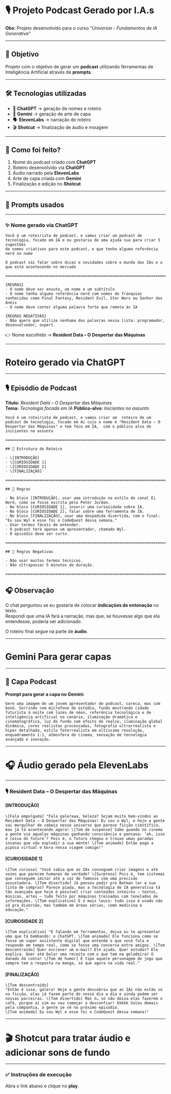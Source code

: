 # 🎙️ Projeto Podcast Gerado por I.A.s

**Obs:** Projeto desenvolvido para o curso *"Universia - Fundamentos de IA Generativa"*

---

## 🎯 Objetivo

Projeto com o objetivo de gerar um **podcast** utilizando ferramentas de Inteligência Artificial através de **prompts**.

---

## 🛠️ Tecnologias utilizadas

* 🤖 **ChatGPT** → geração de nomes e roteiro
* 🎨 **Gemini** → geração de arte de capa
* 🗣️ **ElevenLabs** → narração do roteiro
* 🎬 **Shotcut** → finalização de áudio e mixagem

---

## 📌 Como foi feito?

1. Nome do podcast criado com **ChatGPT**
2. Roteiro desenvolvido via **ChatGPT**
3. Áudio narrado pela **ElevenLabs**
4. Arte de capa criada com **Gemini**
5. Finalização e edição no **Shotcut**

---

## 🧾 Prompts usados

---

### ✨ Nome gerado via ChatGPT

```text
Você é um roteirista de podcast, e vamos criar um podcast de tecnologia, focado em IA e eu gostaria de uma ajuda sua para criar 5 sugestões
de nomes criativos para este podcast, e que tenha alguma referência nerd no nome

O podcast vai falar sobre dicas e novidades sobre o mundo das IAs e o que está acontecendo no mercado

======================================================================================================

{REGRAS}
- O nome deve ser enxuto, um nome e um subtítulo
- O nome tenha alguma referência nerd com nomes de franquias conhecidas como Final Fantasy, Resident Evil, Star Wars ou Senhor dos Anéis
- O nome deve conter alguma palavra forte que remeta às IA

{REGRAS NEGATIVAS}
- Não quero que utilize nenhuma das palavras nessa lista: programador, desenvolvedor, expert.
```

👉 Nome escolhido → **Resident Data – O Despertar das Máquinas**

---

# Roteiro gerado via ChatGPT
---

## 🎙️ Episódio de Podcast  
**Título:** *Resident Data – O Despertar das Máquinas*  
**Tema:** *Tecnologia focada em IA* 
**Público-alvo:** *Iniciantes no assunto*

```text
Você é um roteirista de podcast, e vamos criar um  roteiro de um podcast de tecnologia, focado em Ai cujo o nome é "Resident Data – O Despertar das Máquinas" e tem foco em IA,  com o público alvo de iniciantes no assunto

======================================================================================================

## 📑 Estrutura do Roteiro

- \[INTRODUÇÃO]  
- \[CURIOSIDADE 1]  
- \[CURIOSIDADE 2]  
- \[FINALIZAÇÃO]  

======================================================================================================

## 📌 Regras

- No bloco [INTRODUÇÃO], usar uma introdução no estilo do canal Ei Nerd, como se fosse escrita pelo Peter Jordan.  
- No bloco [CURIOSIDADE 1], inserir uma curiosidade sobre IA.  
- No bloco [CURIOSIDADE 2], falar sobre uma ferramenta de IA.  
- No bloco [FINALIZAÇÃO], usar uma despedida divertida, com o final: "Eu sou Wyl e esse foi o CodeQuest dessa semana." 
- Usar termos fáceis de entender.  
- O podcast terá apenas um apresentador, chamado Wyl.  
- O episódio deve ser curto.  

======================================================================================================

## 🚫 Regras Negativas

- Não usar muitos termos técnicos.  
- Não ultrapassar 5 minutos de duração.  

======================================================================================================
```

## 🎧 Observação

O chat perguntou se eu gostaria de colocar **indicações de entonação** no texto.  
Respondi que uma IA fará a narração, mas que, se houvesse algo que ela entendesse, poderia ser adicionado.  

O roteiro final segue na parte de **áudio**. 

---

# Gemini Para gerar capas
---

## 🎨 Capa Podcast  

**Prompt para gerar a capa no Gemini:**

```text
Gere uma imagem de um jovem apresentador de podcast, careca, mas com boné. Sorrindo com microfone de estúdio, fundo mostrando cidade futurista à noite com luzes de néon, referência tecnológica e de inteligência artificial no cenário, iluminação dramática e cinematográfica, luz de fundo com efeito de realce, iluminação global dinâmica, cores realistas processadas, fotografia ultrarrealista e hiper detalhada, estilo fotorrealista em altíssima resolução, enquadramento 1:1, atmosfera de cinema, sensação de tecnologia avançada e inovação.  
```
---

# 🎧 Áudio gerado pela ElevenLabs
---

### 🎙️ Resident Data – O Despertar das Máquinas  

#### \[INTRODUÇÃO] 
```text
\[Fala empolgada] "Fala galeraaa, beleza? Sejam muito bem-vindos ao Resident Data – O Despertar das Máquinas! Eu sou o Wyl, e hoje a gente vai mergulhar de cabeça nesse universo que parece ficção científica, mas já tá acontecendo agora! \[Tom de suspense] Sabe quando no cinema a gente via aquelas máquinas ganhando consciência e pensava: ‘ah, isso é coisa do futuro’? Pois é, o futuro chegou e trouxe umas paradas insanas que vão explodir a sua mente! \[Tom animado] Então pega a pipoca virtual e bora nessa viagem comigo!"
```

#### \[CURIOSIDADE 1] 
```text
\[Tom curioso] "Você sabia que as IAs conseguem criar imagens e até vozes que parecem humanas de verdade? \[Surpreso] Pois é, tem sistemas que conseguem imitar até a voz de famosos com uma precisão assustadora. \[Tom divertido] Já pensou pedir pro Batman ler a sua lista de compras? Parece piada, mas a tecnologia de IA generativa tá tão avançada que hoje é possível criar conteúdos inteiros — textos, músicas, artes — tudo feito por máquinas treinadas com toneladas de informações. \[Tom explicativo] E o mais louco: tudo isso é usado não só pra diversão, mas também em áreas sérias, como medicina e educação."
```

#### \[CURIOSIDADE 2] 
```text
\[Tom explicativo] "E falando em ferramentas, deixa eu te apresentar uma que tá bombando: o ChatGPT. \[Tom animado] Ele funciona como se fosse um super assistente digital que entende o que você fala e responde em tempo real, como se fosse uma conversa entre amigos. \[Tom descontraído] Quer escrever um e-mail? Ele ajuda. Quer estudar? Ele explica. Quer até bolar uma receita com o que tem na geladeira? O danado dá conta! \[Tom de humor] É tipo aquele personagem do jogo que sempre tem a resposta na manga, só que agora na vida real."
```

#### \[FINALIZAÇÃO]
```text
\[Tom descontraído]
"Então é isso, galera! Hoje a gente descobriu que as IAs não estão só na ficção, elas já fazem parte do nosso dia a dia e ainda podem ser nossas parceiras. \[Tom divertido] Mas ó… só não deixa elas fazerem o café, porque aí sim eu vou começar a desconfiar! kkkkk Valeu demais pela companhia, a gente se vê no próximo episódio.
\[Tom animado] Eu sou Wyl e esse foi o CodeQuest dessa semana!"
```
---

# 🎬 Shotcut para tratar áudio e adicionar sons de fundo
---

### ✅ Instruções de execução
Abra o link abaixo e clique no **play**.